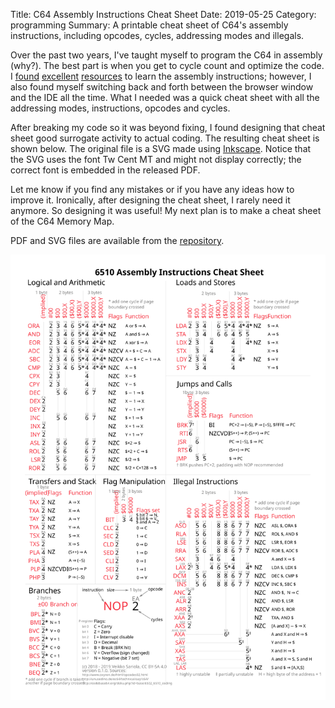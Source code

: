 Title: C64 Assembly Instructions Cheat Sheet
Date: 2019-05-25
Category: programming
Summary: A printable cheat sheet of C64's assembly instructions, including opcodes, cycles, addressing modes and illegals.

Over the past two years, I've taught myself to program the C64 in assembly (why?). The best part is when you get to cycle count and optimize the code. I [found](http://codebase64.org/doku.php?id=base:6502_6510_coding) [excellent](http://www.oxyron.de/html/opcodes02.html) [resources](http://unusedino.de/ec64/technical/aay/c64/) to learn the assembly instructions; however, I also found myself switching back and forth between the browser window and the IDE all the time. What I needed was a quick cheat sheet with all the addressing modes, instructions, opcodes and cycles. 

After breaking my code so it was beyond fixing, I found designing that cheat sheet good surrogate activity to actual coding. The resulting cheat sheet is shown below. The original file is a SVG made using [Inkscape](https://inkscape.org/). Notice that the SVG uses the font Tw Cent MT and might not display correctly; the correct font is embedded in the released PDF. 

Let me know if you find any mistakes or if you have any ideas how to improve it. Ironically, after designing the cheat sheet, I rarely need it anymore. So designing it was useful! My next plan is to make a cheat sheet of the C64 Memory Map.

PDF and SVG files are available from the [repository](https://github.com/vsariola/c64-cheat-sheets).

![6510 Assembly Instructions Cheat Sheet](https://raw.githubusercontent.com/vsariola/c64-cheat-sheets/master/6510_assembly_instructions.svg?sanitize=true)